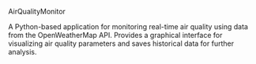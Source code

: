 AirQualityMonitor

A Python-based application for monitoring real-time air quality using data from the OpenWeatherMap API. Provides a graphical interface for visualizing air quality parameters and saves historical data for further analysis.